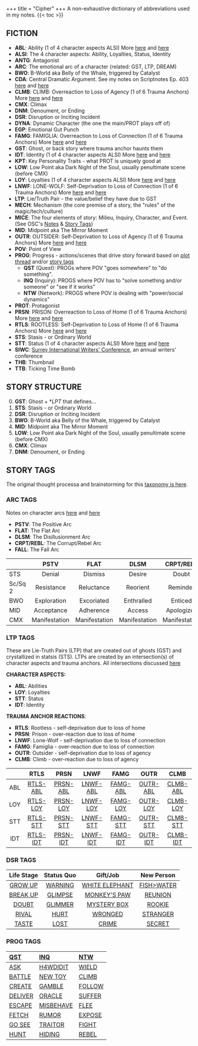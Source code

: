 +++ 
title = "Cipher" 
+++
A non-exhaustive dictionary of abbreviations used in my notes.
{{< toc >}}

## FICTION

* **ABL**: Ability (1 of 4 character aspects ALSI) More [here](https://journal.jinnzhong.com/lie-truth-pairs-aka-motivations/) and [here](https://journal.jinnzhong.com/ghosts-stases/)
* **ALSI**: The 4 character aspects: Ability, Loyalties, Status, Identity
* **ANTG**: Antagonist
* **ARC**: The emotional arc of a character (related: GST, LTP, DREAM)
* **BWO**: B-World aka Belly of the Whale, triggered by Catalyst
* **CDA**: Central Dramatic Argument. See my notes on Scriptnotes Ep. 403 [here](https://journal.jinnzhong.com/scriptnotes-403-craig-mazin/) and [here](https://journal.jinnzhong.com/notes-scriptnotes-403-redux/)
* **CLMB**: CLIMB: Overreaction to Loss of Agency (1 of 6 Trauma Anchors) More [here](https://journal.jinnzhong.com/lie-truth-pairs-aka-motivations/) and [here](https://journal.jinnzhong.com/ghosts-stases/)
* **CMX**: Climax
* **DNM**: Denoument, or Ending
* **DSR**: Disruption or Inciting Incident
* **DYNA**: Dynamic Character (the one the main/PROT plays off of)
* **EGP**: Emotional Gut Punch
* **FAMG**: FAMIGLIA: Overreaction to Loss of Connection (1 of 6 Trauma Anchors) More [here](https://journal.jinnzhong.com/lie-truth-pairs-aka-motivations/) and [here](https://journal.jinnzhong.com/ghosts-stases/)
* **GST**: Ghost, or back story where trauma anchor haunts them
* **IDT**: Identity (1 of 4 character aspects ALSI) More [here](https://journal.jinnzhong.com/lie-truth-pairs-aka-motivations/) and [here](https://journal.jinnzhong.com/ghosts-stases/)
* **KPT**: Key Personality Traits - what PROT is uniquely good at
* **LOW**: Low Point aka Dark Night of the Soul, usually penultimate scene (before CMX)
* **LOY**: Loyalties (1 of 4 character aspects ALSI) More [here](https://journal.jinnzhong.com/lie-truth-pairs-aka-motivations/) and [here](https://journal.jinnzhong.com/ghosts-stases/)
* **LNWF**: LONE-WOLF: Self-Deprivation to Loss of Connection (1 of 6 Trauma Anchors) More [here](https://journal.jinnzhong.com/lie-truth-pairs-aka-motivations/) and [here](https://journal.jinnzhong.com/ghosts-stases/)
* **LTP**: Lie/Truth Pair - the value/belief they have due to GST
* **MECH**: Mechanism (the core premise of a story, the "rules" of the magic/tech/culture)
* **MICE**: The four elements of story: Milieu, Inquiry, Character, and Event. (See OSC's [Notes](https://journal.jinnzhong.com/notes-characters-and-viewpoint-1988-by-orson-scott-card/#mice) & [Story Tags](https://journal.jinnzhong.com/still-brainstorming-story-tags/))
* **MID**: Midpoint aka The Mirror Moment
* **OUTR**: OUTSIDER: Self-Deprivation to Loss of Agency (1 of 6 Trauma Anchors) More [here](https://journal.jinnzhong.com/lie-truth-pairs-aka-motivations/) and [here](https://journal.jinnzhong.com/ghosts-stases/)
* **POV**: Point of View
* **PROG**: Progress - actions/scenes that drive story forward based on [plot thread](https://journal.jinnzhong.com/tags/plot-thread/) and/or [story tags](https://journal.jinnzhong.com/still-brainstorming-story-tags/)
   * **QST** (Quest): PROGs where POV "goes somewhere" to "do something".
   * **INQ** (Inquiry): PROGS where POV has to "solve something and/or someone" or "see if it works"
   * **NTW** (Network): PROGS where POV is dealing with "power/social dynamics" 
* **PROT**: Protagonist
* **PRSN**: PRISON: Overreaction to Loss of Home (1 of 6 Trauma Anchors) More [here](https://journal.jinnzhong.com/lie-truth-pairs-aka-motivations/) and [here](https://journal.jinnzhong.com/ghosts-stases/)
* **RTLS**: ROOTLESS: Self-Deprivation to Loss of Home (1 of 6 Trauma Anchors) More [here](https://journal.jinnzhong.com/lie-truth-pairs-aka-motivations/) and [here](https://journal.jinnzhong.com/ghosts-stases/)
* **STS**: Stasis - or Ordinary World
* **STT**: Status (1 of 4 character aspects ALSI) More [here](https://journal.jinnzhong.com/lie-truth-pairs-aka-motivations/) and [here](https://journal.jinnzhong.com/ghosts-stases/)
* **SIWC**: [Surrey International Writers' Conference](https://www.siwc.ca), an annual writers' conference
* **THB**: Thumbnail
* **TTB**: Ticking Time Bomb

## STORY STRUCTURE

0. **GST**: Ghost + **LPT* that defines...
1. **STS**: Stasis - or Ordinary World
2. **DSR**: Disruption or Inciting Incident
3. **BWO**: B-World aka Belly of the Whale, triggered by Catalyst
4. **MID**: Midpoint aka The Mirror Moment
5. **LOW**: Low Point aka Dark Night of the Soul, usually penultimate scene (before CMX)
6. **CMX**: Climax
7. **DNM**: Denoument, or Ending

## STORY TAGS

The original thought processa and brainstorming for this [taxonomy is here](https://journal.jinnzhong.com/still-brainstorming-story-tags/).

### ARC TAGS

Notes on character arcs [here](https://journal.jinnzhong.com/notes-creating-character-arcs-2016/) and [here](https://journal.jinnzhong.com/the-five-arcs/)

* **PSTV**: The Positive Arc
* **FLAT**: The Flat Arc
* **DLSM**: The Disillusionment Arc
* **CRPT/REBL**: The Corrupt/Rebel Arc
* **FALL**: The Fall Arc

| |PSTV|FLAT|DLSM|CRPT/REBL|FALL|
|:---|:---:|:---:|:---:|:---:|:---:|
|STS|Denial|Dismiss|Desire|Doubt|Dependence|
|Sc/Sq 2|Resistance|Reluctance|Reorient|Reminder|Regression|
|BWO|Exploration|Excoriated|Enthralled|Enticed|Exiled|
|MID|Acceptance|Adherence|Access|Apologize?|Abjure|
|CMX|Manifestation|Manifestation|Manifestation|Manifestation|Manifestation|

### LTP TAGS

These are Lie-Truth Pairs (LTP) that are created out of ghosts (GST) and crystallized in statsis (STS). LTPs are created by an intersection(s) of character aspects and trauma anchors. All intersections discussed [here](https://journal.jinnzhong.com/lie-truth-pairs-aka-motivations/)

**CHARACTER ASPECTS:**
* **ABL**: Abilities
* **LOY**: Loyalties
* **STT**: Status
* **IDT**: Identity

**TRAUMA ANCHOR REACTIONS**:
* **RTLS**: Rootless - self-deprivation due to loss of home
* **PRSN**: Prison - over-reaction due to loss of home
* **LNWF**: Lone-Wolf - self-deprivation due to loss of connection
* **FAMG**: Famiglia - over-reaction due to loss of connection
* **OUTR**: Outsider - self-deprivation due to loss of agency
* **CLMB**: Climb - over-reaction due to loss of agency

|   | RTLS | PRSN | LNWF | FAMG | OUTR | CLMB |
|:---:|:---:|:---:|:---:|:---:|:---:|:---:|
| ABL | [RTLS-ABL](https://journal.jinnzhong.com/lie-truth-pairs-aka-motivations/#rootless-ability) | [PRSN-ABL](https://journal.jinnzhong.com/lie-truth-pairs-aka-motivations/#prison-ability) | [LNWF-ABL](https://journal.jinnzhong.com/lie-truth-pairs-aka-motivations/#LoneWolf-ability) | [FAMG-ABL](https://journal.jinnzhong.com/lie-truth-pairs-aka-motivations/#famiglia-ability) | [OUTR-ABL](https://journal.jinnzhong.com/lie-truth-pairs-aka-motivations/#outsider-ability) | [CLMB-ABL](https://journal.jinnzhong.com/lie-truth-pairs-aka-motivations/#climb-ability) |
| LOY | [RTLS-LOY](https://journal.jinnzhong.com/lie-truth-pairs-aka-motivations/#rootless-loyalties) | [PRSN-LOY](https://journal.jinnzhong.com/lie-truth-pairs-aka-motivations/#prison-loyalties) | [LNWF-LOY](https://journal.jinnzhong.com/lie-truth-pairs-aka-motivations/#LoneWolf-loyalties) | [FAMG-LOY](https://journal.jinnzhong.com/lie-truth-pairs-aka-motivations/#famiglia-loyalties) | [OUTR-LOY](https://journal.jinnzhong.com/lie-truth-pairs-aka-motivations/#outsider-loyalties) | [CLMB-LOY](https://journal.jinnzhong.com/lie-truth-pairs-aka-motivations/#climb-loyalties) |
| STT | [RTLS-STT](https://journal.jinnzhong.com/lie-truth-pairs-aka-motivations/#rootless-status) | [PRSN-STT](https://journal.jinnzhong.com/lie-truth-pairs-aka-motivations/#prison-status) | [LNWF-STT](https://journal.jinnzhong.com/lie-truth-pairs-aka-motivations/#LoneWolf-status) | [FAMG-STT](https://journal.jinnzhong.com/lie-truth-pairs-aka-motivations/#famiglia-status) | [OUTR-STT](https://journal.jinnzhong.com/lie-truth-pairs-aka-motivations/#outsider-status) | [CLMB-STT](https://journal.jinnzhong.com/lie-truth-pairs-aka-motivations/#climb-status) |
| IDT | [RTLS-IDT](https://journal.jinnzhong.com/lie-truth-pairs-aka-motivations/#rootless-identity) | [PRSN-IDT](https://journal.jinnzhong.com/lie-truth-pairs-aka-motivations/#prison-identity) | [LNWF-IDT](https://journal.jinnzhong.com/lie-truth-pairs-aka-motivations/#LoneWolf-identity) | [FAMG-IDT](https://journal.jinnzhong.com/lie-truth-pairs-aka-motivations/#famiglia-identity) | [OUTR-IDT](https://journal.jinnzhong.com/lie-truth-pairs-aka-motivations/#outsider-identity) | [CLMB-IDT](https://journal.jinnzhong.com/lie-truth-pairs-aka-motivations/#climb-identity) |

### DSR TAGS

| Life Stage | Status Quo | Gift/Job | New Person |
|:---:|:---:|:---:|:---:|
|[GROW UP](https://journal.jinnzhong.com/tags/dsr-grow-up/)|[WARNING](https://journal.jinnzhong.com/tags/dsr-warning/)|[WHITE ELEPHANT](https://journal.jinnzhong.com/tags/dsr-white-elephant/)|[FISH>WATER](https://journal.jinnzhong.com/tags/dsr-fish-water/)|
|[BREAK UP](https://journal.jinnzhong.com/tags/dsr-break-up/)|[GLIMPSE](https://journal.jinnzhong.com/tags/dsr-glimpse/)|[MONKEY'S PAW](https://journal.jinnzhong.com/tags/dsr-monkeys-paw/)|[REUNION](https://journal.jinnzhong.com/tags/dsr-reunion/)|
|[DOUBT](https://journal.jinnzhong.com/tags/dsr-doubt/)|[GLIMMER](https://journal.jinnzhong.com/tags/dsr-glimmer/)|[MYSTERY BOX](https://journal.jinnzhong.com/tags/dsr-mystery-box/)|[ROOKIE](https://journal.jinnzhong.com/tags/dsr-rookie/)|
|[RIVAL](https://journal.jinnzhong.com/tags/dsr-rival/)|[HURT](https://journal.jinnzhong.com/tags/dsr-hurt/)|[WRONGED](https://journal.jinnzhong.com/tags/dsr-wronged/)|[STRANGER](https://journal.jinnzhong.com/tags/dsr-stranger/)|
|[TASTE](https://journal.jinnzhong.com/tags/dsr-taste/)|[LOST](https://journal.jinnzhong.com/tags/dsr-lost/)|[CRIME](https://journal.jinnzhong.com/tags/dsr-crime/)|[SECRET](https://journal.jinnzhong.com/tags/dsr-secret/)|

### PROG TAGS

| [QST](https://journal.jinnzhong.com/tags/qst/) | [INQ](https://journal.jinnzhong.com/tags/inq/) | [NTW](https://journal.jinnzhong.com/tags/ntw/) |
|:--- |:--- |:--- |
|[ASK](https://journal.jinnzhong.com/tags/qst-ask/)|[H4WDIDIT](https://journal.jinnzhong.com/tags/inq-h4wdidit/)|[WIELD](https://journal.jinnzhong.com/tags/ntw-wield/)|
|[BATTLE](https://journal.jinnzhong.com/tags/qst-battle/)|[NEW TOY](https://journal.jinnzhong.com/tags/inq-new-toy/)|[CLIMB](https://journal.jinnzhong.com/tags/ntw-climb/)|
|[CREATE](https://journal.jinnzhong.com/tags/qst-create/)|[GAMBLE](https://journal.jinnzhong.com/tags/inq-gamble/)|[FOLLOW](https://journal.jinnzhong.com/tags/ntw-follow/)|
|[DELIVER](https://journal.jinnzhong.com/tags/qst-deliver/)|[ORACLE](https://journal.jinnzhong.com/tags/inq-oracle/)|[SUFFER](https://journal.jinnzhong.com/tags/ntw-suffer/)|
|[ESCAPE](https://journal.jinnzhong.com/tags/qst-escape/)|[MISBEHAVE](https://journal.jinnzhong.com/tags/inq-misbehave/)|[FLEE](https://journal.jinnzhong.com/tags/ntw-flee/)|
|[FETCH](https://journal.jinnzhong.com/tags/qst-fetch/)|[RUMOR](https://journal.jinnzhong.com/tags/inq-rumor/)|[EXPOSE](https://journal.jinnzhong.com/tags/ntw-expose/)|
|[GO SEE](https://journal.jinnzhong.com/tags/qst-go-see/)|[TRAITOR](https://journal.jinnzhong.com/tags/inq-traitor/)|[FIGHT](https://journal.jinnzhong.com/tags/ntw-fight/)|
|[HUNT](https://journal.jinnzhong.com/tags/qst-hunt/)|[HIDING](https://journal.jinnzhong.com/tags/inq-hiding/)|[REBEL](https://journal.jinnzhong.com/tags/ntw-rebel/)|

